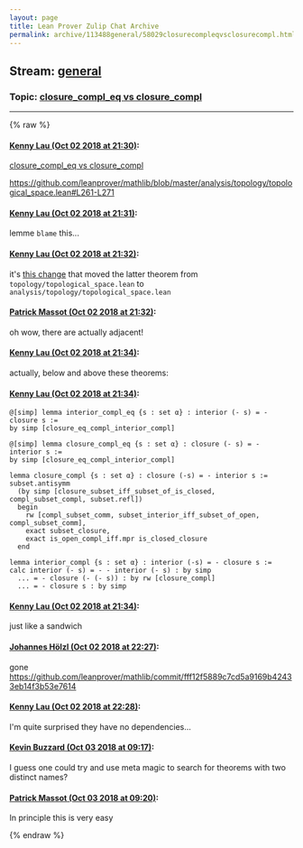```yaml
---
layout: page
title: Lean Prover Zulip Chat Archive 
permalink: archive/113488general/58029closurecompleqvsclosurecompl.html
---
```


## Stream: [general](index.html)
### Topic: [closure_compl_eq vs closure_compl](58029closurecompleqvsclosurecompl.html)

---


{% raw %}
#### [ Kenny Lau (Oct 02 2018 at 21:30)](https://leanprover.zulipchat.com/#narrow/stream/113488-general/topic/closure_compl_eq%20vs%20closure_compl/near/135058320):
[closure_compl_eq vs closure_compl](/user_uploads/3121/799w6_d5y5HxDNH8PGRRdgyJ/2018-10-02-6.png)

https://github.com/leanprover/mathlib/blob/master/analysis/topology/topological_space.lean#L261-L271

#### [ Kenny Lau (Oct 02 2018 at 21:31)](https://leanprover.zulipchat.com/#narrow/stream/113488-general/topic/closure_compl_eq%20vs%20closure_compl/near/135058346):
lemme `blame` this...

#### [ Kenny Lau (Oct 02 2018 at 21:32)](https://leanprover.zulipchat.com/#narrow/stream/113488-general/topic/closure_compl_eq%20vs%20closure_compl/near/135058452):
it's [this change](https://github.com/leanprover/mathlib/commit/afefdcbb46f85e471ca258373d33e92a9d2dd61c#diff-6e52fa1a2004f6ddfddb7023e1ec2709R243) that moved the latter theorem from `topology/topological_space.lean` to `analysis/topology/topological_space.lean`

#### [ Patrick Massot (Oct 02 2018 at 21:32)](https://leanprover.zulipchat.com/#narrow/stream/113488-general/topic/closure_compl_eq%20vs%20closure_compl/near/135058454):
oh wow, there are actually adjacent!

#### [ Kenny Lau (Oct 02 2018 at 21:34)](https://leanprover.zulipchat.com/#narrow/stream/113488-general/topic/closure_compl_eq%20vs%20closure_compl/near/135058529):
actually, below and above these theorems:

#### [ Kenny Lau (Oct 02 2018 at 21:34)](https://leanprover.zulipchat.com/#narrow/stream/113488-general/topic/closure_compl_eq%20vs%20closure_compl/near/135058578):
```lean
@[simp] lemma interior_compl_eq {s : set α} : interior (- s) = - closure s :=
by simp [closure_eq_compl_interior_compl]

@[simp] lemma closure_compl_eq {s : set α} : closure (- s) = - interior s :=
by simp [closure_eq_compl_interior_compl]

lemma closure_compl {s : set α} : closure (-s) = - interior s :=
subset.antisymm
  (by simp [closure_subset_iff_subset_of_is_closed, compl_subset_compl, subset.refl])
  begin
    rw [compl_subset_comm, subset_interior_iff_subset_of_open, compl_subset_comm],
    exact subset_closure,
    exact is_open_compl_iff.mpr is_closed_closure
  end

lemma interior_compl {s : set α} : interior (-s) = - closure s :=
calc interior (- s) = - - interior (- s) : by simp
  ... = - closure (- (- s)) : by rw [closure_compl]
  ... = - closure s : by simp
```

#### [ Kenny Lau (Oct 02 2018 at 21:34)](https://leanprover.zulipchat.com/#narrow/stream/113488-general/topic/closure_compl_eq%20vs%20closure_compl/near/135058582):
just like a sandwich

#### [ Johannes Hölzl (Oct 02 2018 at 22:27)](https://leanprover.zulipchat.com/#narrow/stream/113488-general/topic/closure_compl_eq%20vs%20closure_compl/near/135061762):
gone https://github.com/leanprover/mathlib/commit/fff12f5889c7cd5a9169b42433eb14f3b53e7614

#### [ Kenny Lau (Oct 02 2018 at 22:28)](https://leanprover.zulipchat.com/#narrow/stream/113488-general/topic/closure_compl_eq%20vs%20closure_compl/near/135061814):
I'm quite surprised they have no dependencies...

#### [ Kevin Buzzard (Oct 03 2018 at 09:17)](https://leanprover.zulipchat.com/#narrow/stream/113488-general/topic/closure_compl_eq%20vs%20closure_compl/near/135085888):
I guess one could try and use meta magic to search for theorems with two distinct names?

#### [ Patrick Massot (Oct 03 2018 at 09:20)](https://leanprover.zulipchat.com/#narrow/stream/113488-general/topic/closure_compl_eq%20vs%20closure_compl/near/135086020):
In principle this is very easy


{% endraw %}
